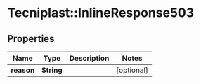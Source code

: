 # Tecniplast::InlineResponse503

## Properties
Name | Type | Description | Notes
------------ | ------------- | ------------- | -------------
**reason** | **String** |  | [optional] 


